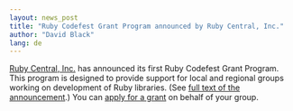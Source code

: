 ```yaml
---
layout: news_post
title: "Ruby Codefest Grant Program announced by Ruby Central, Inc."
author: "David Black"
lang: de
---
```


[Ruby Central, Inc.][1] has announced its first Ruby Codefest Grant
Program. This program is designed to provide support for local and
regional groups working on development of Ruby libraries. (See [full
text of the announcement][2].) You can [apply for a grant][3] on behalf
of your group.



[1]: http://www.rubycentral.org 
[2]: http://www.rubycentral.org/grant/announce.html 
[3]: http://www.rubycentral.org/grant/application.html 
